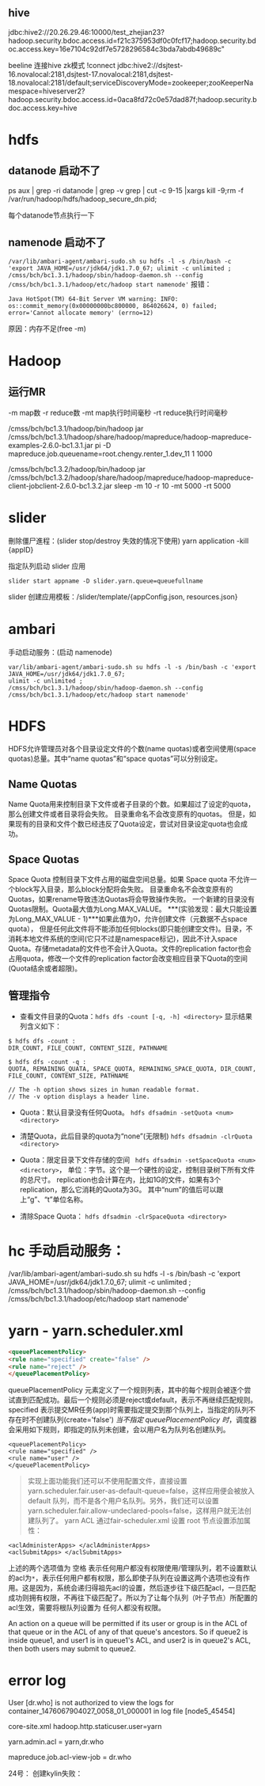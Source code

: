 
## hive
jdbc:hive2://20.26.29.46:10000/test_zhejian23?hadoop.security.bdoc.access.id=f21c375953df0c0fcf17;hadoop.security.bdoc.access.key=16e7104c92df7e5728296584c3bda7abdb49689c"

beeline 连接hive  zk模式
!connect jdbc:hive2://dsjtest-16.novalocal:2181,dsjtest-17.novalocal:2181,dsjtest-18.novalocal:2181/default;serviceDiscoveryMode=zookeeper;zooKeeperNamespace=hiveserver2?hadoop.security.bdoc.access.id=0aca8fd72c0e57dad87f;hadoop.security.bdoc.access.key=hive

# hdfs 
## datanode 启动不了

ps aux | grep -ri datanode | grep -v grep | cut -c 9-15 |xargs kill -9;rm -f /var/run/hadoop/hdfs/hadoop_secure_dn.pid;

每个datanode节点执行一下

## namenode 启动不了

``` /var/lib/ambari-agent/ambari-sudo.sh su hdfs -l -s /bin/bash -c 'export JAVA_HOME=/usr/jdk64/jdk1.7.0_67; ulimit -c unlimited ;  /cmss/bch/bc1.3.1/hadoop/sbin/hadoop-daemon.sh --config /cmss/bch/bc1.3.1/hadoop/etc/hadoop start namenode' ```
报错：
```
Java HotSpot(TM) 64-Bit Server VM warning: INFO: os::commit_memory(0x00000000bc800000, 864026624, 0) failed; error='Cannot allocate memory' (errno=12)
```
原因：内存不足(free -m)



# Hadoop 

## 运行MR

-m map数 -r reduce数 -mt map执行时间毫秒 -rt reduce执行时间毫秒


/cmss/bch/bc1.3.1/hadoop/bin/hadoop jar /cmss/bch/bc1.3.1/hadoop/share/hadoop/mapreduce/hadoop-mapreduce-examples-2.6.0-bc1.3.1.jar pi -D mapreduce.job.queuename=root.chengy.renter_1.dev_11 1 1000

/cmss/bch/bc1.3.2/hadoop/bin/hadoop jar /cmss/bch/bc1.3.2/hadoop/share/hadoop/mapreduce/hadoop-mapreduce-client-jobclient-2.6.0-bc1.3.2.jar sleep -m 10 -r 10 -mt 5000 -rt 5000


# slider

刪除僵尸進程：(slider stop/destroy 失效的情况下使用)
yarn application -kill {appID}

指定队列启动 slider 应用
``` shell
slider start appname -D slider.yarn.queue=queuefullname 
```

slider 创建应用模板：/slider/template/{appConfig.json, resources.json}

# ambari

手动启动服务：(启动 namenode)

```
var/lib/ambari-agent/ambari-sudo.sh su hdfs -l -s /bin/bash -c 'export JAVA_HOME=/usr/jdk64/jdk1.7.0_67; 
ulimit -c unlimited ; 
/cmss/bch/bc1.3.1/hadoop/sbin/hadoop-daemon.sh --config /cmss/bch/bc1.3.1/hadoop/etc/hadoop start namenode'
```

# HDFS
> 
HDFS允许管理员对各个目录设定文件的个数(name quotas)或者空间使用(space quotas)总量。其中“name quotas”和“space quotas”可以分别设定。

## Name Quotas
Name Quota用来控制目录下文件或者子目录的个数。如果超过了设定的quota，那么创建文件或者目录将会失败。
目录重命名不会改变原有的quotas。
但是，如果现有的目录和文件个数已经违反了Quota设定，尝试对目录设定quota也会成功。
 
## Space Quotas
Space Quota 控制目录下文件占用的磁盘空间总量。如果 Space quota 不允许一个block写入目录，那么block分配将会失败。 目录重命名不会改变原有的Quotas，如果rename导致违法Quotas将会导致操作失败。
一个新建的目录没有Quotas限制。Quota最大值为Long.MAX_VALUE。
***(实验发现：最大只能设置为Long_MAX_VALUE - 1)***如果此值为0，允许创建文件（元数据不占space quota），
但是任何此文件将不能添加任何blocks(即只能创建空文件)。目录，不消耗本地文件系统的空间(它只不过是namespace标记)，因此不计入space Quota。存储metadata的文件也不会计入Quota。文件的replication factor也会占用quota，修改一个文件的replication factor会改变相应目录下Quota的空间(Quota结余或者超限)。
 
## 管理指令
- 查看文件目录的Quota：` hdfs dfs -count [-q, -h] <directory> `
显示结果列含义如下：
```shell
$ hdfs dfs -count :  
DIR_COUNT, FILE_COUNT, CONTENT_SIZE, PATHNAME

$ hdfs dfs -count -q :  
QUOTA, REMAINING_QUATA, SPACE_QUOTA, REMAINING_SPACE_QUOTA, DIR_COUNT, FILE_COUNT, CONTENT_SIZE, PATHNAME

// The -h option shows sizes in human readable format.
// The -v option displays a header line.
```


- Quota：默认目录没有任何Quota。
``` hdfs dfsadmin -setQuota <num> <directory> ```

- 清楚Quota，此后目录的quota为“none”(无限制)
``` hdfs dfsadmin -clrQuota <directory> ```

- Quota：限定目录下文件存储的空间
``` hdfs dfsadmin -setSpaceQuota <num> <directory>```，
单位：字节。这个是一个硬性的设定，控制目录树下所有文件的总尺寸。
replication也会计算在内，比如1G的文件，如果有3个replication，那么它消耗的Quota为3G。
其中“num”的值后可以跟上“g”、“t”单位名称。

- 清除Space Quota：
``` hdfs dfsadmin -clrSpaceQuota <directory> ```


# hc 手动启动服务：
 /var/lib/ambari-agent/ambari-sudo.sh su hdfs -l -s /bin/bash -c 'export JAVA_HOME=/usr/jdk64/jdk1.7.0_67; ulimit -c unlimited ; /cmss/bch/bc1.3.1/hadoop/sbin/hadoop-daemon.sh --config /cmss/bch/bc1.3.1/hadoop/etc/hadoop start namenode'

# yarn - yarn.scheduler.xml

```html
<queuePlacementPolicy>
<rule name="specified" create="false" />
<rule name="reject" />
</queuePlacementPolicy>
```
queuePlacementPolicy 元素定义了一个规则列表，其中的每个规则会被逐个尝试直到匹配成功。最后一个规则必须是reject或default，表示不再继续匹配规则。
specified 表示提交MR任务(app)时需要指定提交到那个队列上，当指定的队列不存在时不创建队列(create='false')
*当不指定 queuePlacementPolicy 时*，调度器会采用如下规则，即指定的队列未创建，会以用户名为队列名创建队列。
```
<queuePlacementPolicy>
<rule name="specified" />
<rule name="user" />
</queuePlacementPolicy>
```
>实现上面功能我们还可以不使用配置文件，直接设置yarn.scheduler.fair.user-as-default-queue=false，这样应用便会被放入default 队列，而不是各个用户名队列。另外，我们还可以设置yarn.scheduler.fair.allow-undeclared-pools=false，这样用户就无法创建队列了。
yarn ACL
通过fair-scheduler.xml 设置
root 节点设置添加属性：
```
<aclAdministerApps> </aclAdministerApps>
<aclSubmitApps> </aclSubmitApps>
```
上述的两个选项值为 空格 表示任何用户都没有权限使用/管理队列，若不设置默认的acl为`*`，表示任何用户都有权限，那么即使子队列在设置这两个选项也没有作用。这是因为，系统会递归得祖先acl的设置，然后逐步往下级匹配acl，一旦匹配成功则拥有权限，不再往下级匹配了。所以为了让每个队列（叶子节点）所配置的acl生效，需要将根队列设置为 任何人都没有权限。
>
An action on a queue will be permitted if its user or group is in the ACL of that queue or in the ACL of any of that queue's ancestors. So if queue2 is inside queue1, and user1 is in queue1's ACL, and user2 is in queue2's ACL, then both users may submit to queue2.


# error log
User [dr.who] is not authorized to view the logs for container_1476067904027_0058_01_000001 in log file [node5_45454]

core-site.xml
hadoop.http.staticuser.user=yarn

yarn.admin.acl  =  yarn,dr.who

mapreduce.job.acl-view-job = dr.who


24号：
创建kylin失败：

